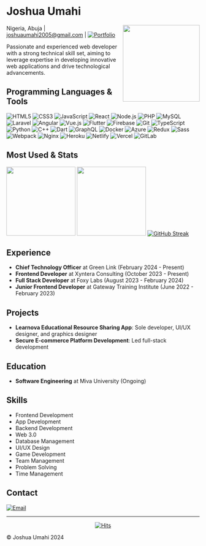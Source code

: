 # Joshua Umahi

<img align="right" src="https://media.tenor.com/ujkn0jM1ZasAAAAi/sasori-glitch.gif" width="200">

Nigeria, Abuja | joshuaumahi2005@gmail.com | [![Portfolio](https://img.shields.io/badge/Open_Portfolio-black)](https://renbo-studios.vercel.app/) 

Passionate and experienced web developer with a strong technical skill set, aiming to leverage expertise in developing innovative web applications and drive technological advancements.

## Programming Languages & Tools

![HTML5](https://img.shields.io/badge/-HTML5-E34F26?style=flat-square&logo=html5&logoColor=white)
![CSS3](https://img.shields.io/badge/-CSS3-1572B6?style=flat-square&logo=css3)
![JavaScript](https://img.shields.io/badge/-JavaScript-F7DF1E?style=flat-square&logo=javascript&logoColor=black)
![React](https://img.shields.io/badge/-React-61DAFB?style=flat-square&logo=react&logoColor=black)
![Node.js](https://img.shields.io/badge/-Node.js-339933?style=flat-square&logo=node.js&logoColor=white)
![PHP](https://img.shields.io/badge/-PHP-777BB4?style=flat-square&logo=php&logoColor=white)
![MySQL](https://img.shields.io/badge/-MySQL-4479A1?style=flat-square&logo=mysql&logoColor=white)
![Laravel](https://img.shields.io/badge/-Laravel-FF2D20?style=flat-square&logo=laravel&logoColor=white)
![Angular](https://img.shields.io/badge/-Angular-DD0031?style=flat-square&logo=angular&logoColor=white)
![Vue.js](https://img.shields.io/badge/-Vue.js-4FC08D?style=flat-square&logo=vue.js&logoColor=white)
![Flutter](https://img.shields.io/badge/-Flutter-02569B?style=flat-square&logo=flutter&logoColor=white)
![Firebase](https://img.shields.io/badge/-Firebase-FFCA28?style=flat-square&logo=firebase&logoColor=black)
![Git](https://img.shields.io/badge/-Git-F05032?style=flat-square&logo=git&logoColor=white)
![TypeScript](https://img.shields.io/badge/-TypeScript-3178C6?style=flat-square&logo=typescript&logoColor=white)
![Python](https://img.shields.io/badge/-Python-3776AB?style=flat-square&logo=python&logoColor=white)
![C++](https://img.shields.io/badge/-C++-00599C?style=flat-square&logo=c%2B%2B&logoColor=white)
![Dart](https://img.shields.io/badge/-Dart-0175C2?style=flat-square&logo=dart&logoColor=white)
![GraphQL](https://img.shields.io/badge/-GraphQL-E10098?style=flat-square&logo=graphql&logoColor=white)
![Docker](https://img.shields.io/badge/-Docker-2496ED?style=flat-square&logo=docker&logoColor=white)
![Azure](https://img.shields.io/badge/-Azure-0089D6?style=flat-square&logo=microsoft-azure&logoColor=white)
![Redux](https://img.shields.io/badge/-Redux-764ABC?style=flat-square&logo=redux&logoColor=white)
![Sass](https://img.shields.io/badge/-Sass-CC6699?style=flat-square&logo=sass&logoColor=white)
![Webpack](https://img.shields.io/badge/-Webpack-8DD6F9?style=flat-square&logo=webpack&logoColor=black)
![Nginx](https://img.shields.io/badge/-Nginx-269539?style=flat-square&logo=nginx&logoColor=white)
![Heroku](https://img.shields.io/badge/-Heroku-430098?style=flat-square&logo=heroku&logoColor=white)
![Netlify](https://img.shields.io/badge/-Netlify-00C7B7?style=flat-square&logo=netlify&logoColor=white)
![Vercel](https://img.shields.io/badge/-Vercel-000000?style=flat-square&logo=vercel&logoColor=white)
![GitLab](https://img.shields.io/badge/-GitLab-FCA121?style=flat-square&logo=gitlab&logoColor=white)

## Most Used & Stats

<p align="left">
  <img src="https://github-readme-stats.vercel.app/api/top-langs/?username=itskodaaa&layout=donut" height="180">
  <img src="https://github-readme-stats.vercel.app/api?username=itskodaaa&show_icons=true&theme=radical" height="180">
  <a href="https://git.io/streak-stats"><img src="https://streak-stats.demolab.com?user=itskodaaa&theme=radical&hide_border=true" alt="GitHub Streak" /></a>
</p>

## Experience

- **Chief Technology Officer** at Green Link (February 2024 - Present)
- **Frontend Developer** at Xyntera Consulting (October 2023 - Present)
- **Full Stack Developer** at Foxy Labs (August 2023 - February 2024)
- **Junior Frontend Developer** at Gateway Training Institute (June 2022 - February 2023)

## Projects

- **Learnova Educational Resource Sharing App**: Sole developer, UI/UX designer, and graphics designer
- **Secure E-commerce Platform Development**: Led full-stack development

## Education

- **Software Engineering** at Miva University (Ongoing)

## Skills

- Frontend Development
- App Development
- Backend Development
- Web 3.0
- Database Management
- UI/UX Design
- Game Development
- Team Management
- Problem Solving
- Time Management

## Contact

[![Email](https://img.shields.io/badge/-Email-D14836?style=flat-square&logo=gmail&logoColor=white)](mailto:joshuaumahi2005@gmail.com)

---

<div align="center">
<a href="https://hits.sh/github.com/Renbo-Studio/hits/"><img alt="Hits" src="https://hits.sh/github.com/Renbo-Studio/hits.svg?style=for-the-badge&label=visitors%20count&extraCount=3195&labelColor=e4e3e3"/></a>
</div>

© Joshua Umahi 2024
